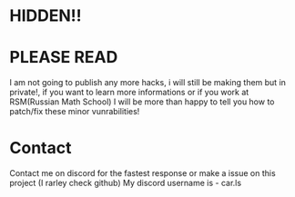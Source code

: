 # HIDDEN!!
# PLEASE READ
I am not going to publish any more hacks, i will still be making them but in private!, if you want to learn more informations or if you work at RSM(Russian Math School) I will be more than happy to tell you how to patch/fix these minor vunrabilities!
# Contact
Contact me on discord for the fastest response or make a issue on this project (I rarley check github)
My discord username is - 
car.ls
